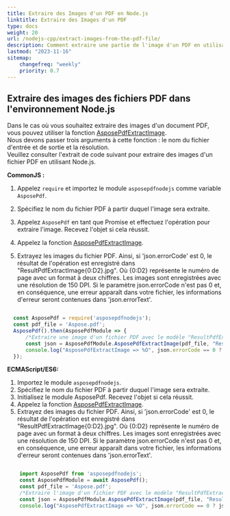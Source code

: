 ```yaml
---
title: Extraire des Images d'un PDF en Node.js
linktitle: Extraire des Images d'un PDF
type: docs
weight: 20
url: /nodejs-cpp/extract-images-from-the-pdf-file/
description: Comment extraire une partie de l'image d'un PDF en utilisant Aspose.PDF pour Node.js via l'outil C++.
lastmod: "2023-11-16"
sitemap:
    changefreq: "weekly"
    priority: 0.7
---
```


## Extraire des images des fichiers PDF dans l'environnement Node.js

Dans le cas où vous souhaitez extraire des images d'un document PDF, vous pouvez utiliser la fonction [AsposePdfExtractImage](https://reference.aspose.com/pdf/nodejs-cpp/convert/asposepdfextractimage/).  
Nous devons passer trois arguments à cette fonction : le nom du fichier d'entrée et de sortie et la résolution.  
Veuillez consulter l'extrait de code suivant pour extraire des images d'un fichier PDF en utilisant Node.js.

**CommonJS :**

1. Appelez `require` et importez le module `asposepdfnodejs` comme variable `AsposePdf`.
1. Spécifiez le nom du fichier PDF à partir duquel l'image sera extraite.

1. Appelez `AsposePdf` en tant que Promise et effectuez l'opération pour extraire l'image. Recevez l'objet si cela réussit.
1. Appelez la fonction [AsposePdfExtractImage](https://reference.aspose.com/pdf/nodejs-cpp/convert/asposepdfextractimage/).
1. Extrayez les images du fichier PDF. Ainsi, si 'json.errorCode' est 0, le résultat de l'opération est enregistré dans "ResultPdfExtractImage{0:D2}.jpg". Où {0:D2} représente le numéro de page avec un format à deux chiffres. Les images sont enregistrées avec une résolution de 150 DPI. Si le paramètre json.errorCode n'est pas 0 et, en conséquence, une erreur apparaît dans votre fichier, les informations d'erreur seront contenues dans 'json.errorText'.

```js

  const AsposePdf = require('asposepdfnodejs');
  const pdf_file = 'Aspose.pdf';
  AsposePdf().then(AsposePdfModule => {
      /*Extraire une image d'un fichier PDF avec le modèle "ResultPdfExtractImage{0:D2}.jpg" ({0}, {0:D2}, {0:D3}, ... format numéro de page), résolution 150 DPI et enregistrer*/
      const json = AsposePdfModule.AsposePdfExtractImage(pdf_file, "ResultPdfExtractImage{0:D2}.jpg", 150);
      console.log("AsposePdfExtractImage => %O", json.errorCode == 0 ? json.filesNameResult : json.errorText);
  });
```


**ECMAScript/ES6:**

1. Importez le module `asposepdfnodejs`.
1. Spécifiez le nom du fichier PDF à partir duquel l'image sera extraite.
1. Initialisez le module AsposePdf. Recevez l'objet si cela réussit.
1. Appelez la fonction [AsposePdfExtractImage](https://reference.aspose.com/pdf/nodejs-cpp/convert/asposepdfextractimage/).
1. Extrayez des images du fichier PDF. Ainsi, si 'json.errorCode' est 0, le résultat de l'opération est enregistré dans "ResultPdfExtractImage{0:D2}.jpg". Où {0:D2} représente le numéro de page avec un format à deux chiffres. Les images sont enregistrées avec une résolution de 150 DPI. Si le paramètre json.errorCode n'est pas 0 et, en conséquence, une erreur apparaît dans votre fichier, les informations d'erreur seront contenues dans 'json.errorText'.

```js

    import AsposePdf from 'asposepdfnodejs';
    const AsposePdfModule = await AsposePdf();
    const pdf_file = 'Aspose.pdf';
    /*Extraire l'image d'un fichier PDF avec le modèle "ResultPdfExtractImage{0:D2}.jpg" ({0}, {0:D2}, {0:D3}, ... format numéro de page), résolution 150 DPI et sauvegarder*/
    const json = AsposePdfModule.AsposePdfExtractImage(pdf_file, "ResultPdfExtractImage{0:D2}.jpg", 150);
    console.log("AsposePdfExtractImage => %O", json.errorCode == 0 ? json.filesNameResult : json.errorText);
```